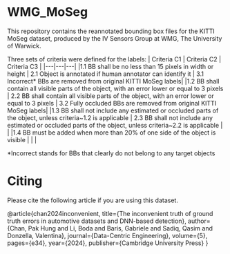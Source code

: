 # WMG_MoSeg

This repository contains the reannotated bounding box files for the KITTI MoSeg dataset, produced by the IV Sensors Group at WMG, The University of Warwick.

Three sets of criteria were defined for the labels:
| Criteria C1 | Criteria C2 | Criteria C3 |
|---|---|---|
|1.1 BB shall be no less than 15 pixels in width or height | 2.1 Object is annotated if human annotator can identify it | 3.1 Incorrect* BBs are removed from original KITTI MoSeg labels|
|1.2 BB shall contain all visible parts of the object, with an error lower or equal to 3 pixels | 2.2 BB shall contain all visible parts of the object, with an error lower or equal to 3 pixels | 3.2 Fully occluded BBs are removed from original KITTI MoSeg labels|
|1.3 BB shall not include any estimated or occluded parts of the object, unless criteria~1.2 is applicable | 2.3 BB shall not include any estimated or occluded parts of the object, unless criteria~2.2 is applicable | |
|1.4 BB must be added when more than 20\% of one side of the object is visible | | |

*Incorrect stands for BBs that clearly do not belong to any target objects

# Citing
Please cite the following article if you are using this dataset.

@article{chan2024inconvenient,
  title={The inconvenient truth of ground truth errors in automotive datasets and DNN-based detection},
  author={Chan, Pak Hung and Li, Boda and Baris, Gabriele and Sadiq, Qasim and Donzella, Valentina},
  journal={Data-Centric Engineering},
  volume={5},
  pages={e34},
  year={2024},
  publisher={Cambridge University Press}
}
